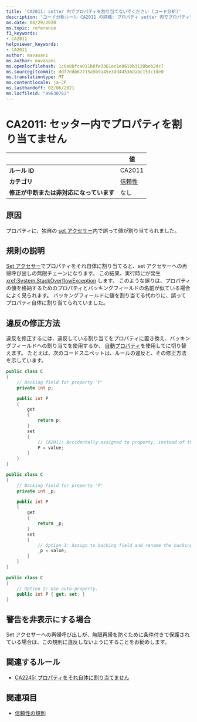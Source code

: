 ```yaml
---
title: 'CA2011: setter 内でプロパティを割り当てないでください (コード分析)'
description: 'コード分析ルール CA2011 の詳細: プロパティ setter 内でプロパティを割り当てない'
ms.date: 04/29/2020
ms.topic: reference
f1_keywords:
- CA2011
helpviewer_keywords:
- CA2011
author: mavasani
ms.author: mavasani
ms.openlocfilehash: 1c6e88fca011b8fe3361ec1e0610b3120beb2dc7
ms.sourcegitcommit: ddf7edb67715a5b9a45e3dd44536dabc153c1de0
ms.translationtype: MT
ms.contentlocale: ja-JP
ms.lasthandoff: 02/06/2021
ms.locfileid: "99630762"
---
```

# <a name="ca2011-do-not-assign-property-within-its-setter"></a>CA2011: セッター内でプロパティを割り当てません

| | 値 |
|-|-|
| **ルール ID** |CA2011|
| **カテゴリ** |[信頼性](reliability-warnings.md)|
| **修正が中断または非対応になっています** |なし|

## <a name="cause"></a>原因

プロパティに、独自の [set アクセサー](../../../csharp/programming-guide/classes-and-structs/using-properties.md#the-set-accessor)内で誤って値が割り当てられました。

## <a name="rule-description"></a>規則の説明

[Set アクセサー](../../../csharp/programming-guide/classes-and-structs/using-properties.md#the-set-accessor)でプロパティをそれ自体に割り当てると、set アクセサーへの再帰呼び出しの無限チェーンになります。 この結果、実行時にが発生 <xref:System.StackOverflowException> します。 このような誤りは、プロパティの値を格納するためのプロパティとバッキングフィールドの名前が似ている場合によく見られます。 バッキングフィールドに値を割り当てる代わりに、誤ってプロパティ自体に割り当てられていました。

## <a name="how-to-fix-violations"></a>違反の修正方法

違反を修正するには、違反している割り当てをプロパティに置き換え、バッキングフィールドへの割り当てを使用するか、 [自動プロパティ](../../../csharp/programming-guide/classes-and-structs/auto-implemented-properties.md)を使用してに切り替えます。 たとえば、次のコードスニペットは、ルールの違反と、その修正方法を示しています。

```csharp
public class C
{
    // Backing field for property 'P'
    private int p;

    public int P
    {
        get
        {
            return p;
        }
        set
        {
            // CA2011: Accidentally assigned to property, instead of the backing field.
            P = value;
        }
    }
}
```

```csharp
public class C
{
    // Backing field for property 'P'
    private int _p;

    public int P
    {
        get
        {
            return _p;
        }
        set
        {
            // Option 1: Assign to backing field and rename the backing field for clarity.
            _p = value;
        }
    }
}
```

```csharp
public class C
{
    // Option 2: Use auto-property.
    public int P { get; set; }
}
```

## <a name="when-to-suppress-warnings"></a>警告を非表示にする場合

Set アクセサーへの再帰呼び出しが、無限再帰を防ぐために条件付きで保護されている場合は、この規則に違反しないようにすることをお勧めします。

## <a name="related-rules"></a>関連するルール

- [CA2245: プロパティをそれ自体に割り当てません](ca2245.md)

## <a name="see-also"></a>関連項目

- [信頼性の規則](reliability-warnings.md)
